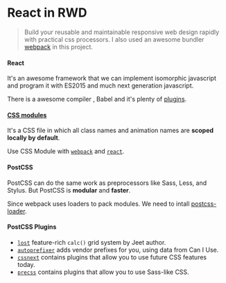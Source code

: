 # React in RWD

> Build your reusable and maintainable responsive web design rapidly with practical css processors. I also used an awesome bundler  [webpack](https://github.com/webpack/webpack) in this project.

#### React
It's an awesome framework that we can implement isomorphic javascript and program it with ES2015 and much next generation javascript.

There is a awesome compiler , Babel and it's plenty of [plugins](https://babeljs.io/docs/plugins/).

#### [CSS modules](https://github.com/css-modules/css-modules)
It's a CSS file in which all class names and animation names are **scoped locally by default**.

Use CSS Module with [`webpack`] and [`react`].

[`webpack`]:(https://github.com/css-modules/webpack-demo)
[`react`]:(https://github.com/gajus/react-css-modules)

#### PostCSS
PostCSS can do the same work as preprocessors like Sass, Less, and Stylus. But PostCSS is **modular** and **faster**.

Since webpack uses loaders to pack modules. We need to intall [postcss-loader](https://github.com/postcss/postcss-loader).

#### PostCSS Plugins
* [`lost`] feature-rich `calc()` grid system by Jeet author.
* [`autoprefixer`] adds vendor prefixes for you, using data from Can I Use.
* [`cssnext`] contains plugins that allow you to use future CSS features today.
* [`precss`] contains plugins that allow you to use Sass-like CSS.

[`cssnext`]:http://cssnext.io/
[`lost`]:https://github.com/corysimmons/lost
[`precss`]:https://github.com/jonathantneal/precss
[`autoprefixer`]:https://github.com/postcss/autoprefixer
